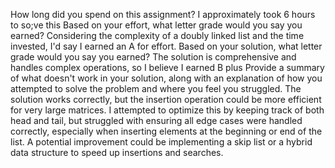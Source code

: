 How long did you spend on this assignment?
I approximately took 6 hours to so;ve this
Based on your effort, what letter grade would you say you earned?
Considering the complexity of a doubly linked list and the time invested, I'd say I earned an A for effort.
Based on your solution, what letter grade would you say you earned?
The solution is comprehensive and handles complex operations, so I believe I earned B plus
Provide a summary of what doesn't work in your solution, along with an explanation of how you attempted to solve the problem and where you feel you struggled.
The solution works correctly, but the insertion operation could be more efficient for very large matrices. I attempted to optimize this by keeping track of both head and tail, but struggled with ensuring all edge cases were handled correctly, especially when inserting elements at the beginning or end of the list. A potential improvement could be implementing a skip list or a hybrid data structure to speed up insertions and searches.
